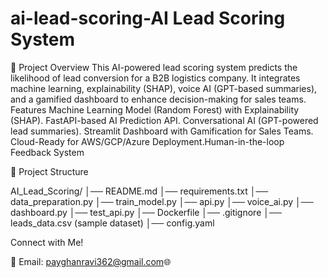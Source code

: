 # ai-lead-scoring-AI Lead Scoring System

📌 Project Overview
This AI-powered lead scoring system predicts the likelihood of lead conversion for a B2B logistics company. It integrates machine learning, explainability (SHAP), voice AI (GPT-based summaries), and a gamified dashboard to enhance decision-making for sales teams.
 Features
 Machine Learning Model (Random Forest) with Explainability (SHAP). FastAPI-based AI Prediction API. Conversational AI (GPT-powered lead summaries). Streamlit Dashboard with Gamification for Sales Teams. Cloud-Ready for AWS/GCP/Azure Deployment.Human-in-the-loop Feedback System

📂 Project Structure

AI_Lead_Scoring/
│── README.md
│── requirements.txt
│── data_preparation.py
│── train_model.py
│── api.py
│── voice_ai.py
│── dashboard.py
│── test_api.py
│── Dockerfile
│── .gitignore
│── leads_data.csv (sample dataset)
│── config.yaml

 Connect with Me!

📧 Email: payghanravi362@gmail.com🌐 
